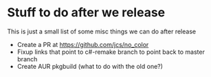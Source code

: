 # Stuff to do after we release
This is just a small list of some misc things we can do after release
- Create a PR at https://github.com/jcs/no_color
- Fixup links that point to c#-remake branch to point back to master branch
- Create AUR pkgbuild (what to do with the old one?)